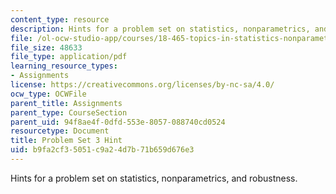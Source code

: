 ```yaml
---
content_type: resource
description: Hints for a problem set on statistics, nonparametrics, and robustness.
file: /ol-ocw-studio-app/courses/18-465-topics-in-statistics-nonparametrics-and-robustness-spring-2005/b9fa2cf35051c9a24d7b71b659d676e3_hintps3.pdf
file_size: 48633
file_type: application/pdf
learning_resource_types:
- Assignments
license: https://creativecommons.org/licenses/by-nc-sa/4.0/
ocw_type: OCWFile
parent_title: Assignments
parent_type: CourseSection
parent_uid: 94f8ae4f-0dfd-553e-8057-088740cd0524
resourcetype: Document
title: Problem Set 3 Hint
uid: b9fa2cf3-5051-c9a2-4d7b-71b659d676e3
---
```

Hints for a problem set on statistics, nonparametrics, and robustness.